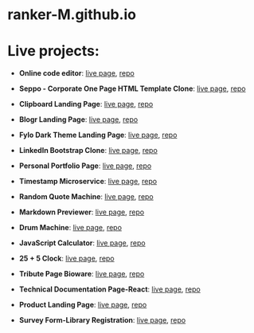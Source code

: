 # ranker-M.github.io
# Live projects:

- **Online code editor**: [live page](https://code-editor-live.herokuapp.com), [repo]( https://github.com/ranker-M/code-editor-live)

- **Seppo - Corporate One Page HTML Template Clone**: [live page](https://ranker-m.github.io/Seppo%20Landing%20Page/public/#home), [repo](https://github.com/ranker-M/ranker-M.github.io/tree/main/Seppo%20Landing%20Page)

- **Clipboard Landing Page**: [live page](https://ranker-m.github.io/clipboard-landing-page-master/), [repo](https://github.com/ranker-M/ranker-M.github.io/tree/main/clipboard-landing-page-master)

- **Blogr Landing Page**: [live page](https://ranker-m.github.io/blogr-landing-page/), [repo](https://github.com/ranker-M/ranker-M.github.io/tree/main/blogr-landing-page)

- **Fylo Dark Theme Landing Page**: [live page](https://ranker-m.github.io/fylo-dark-theme-landing-page/), [repo](https://github.com/ranker-M/ranker-M.github.io/tree/main/fylo-dark-theme-landing-page)

- **LinkedIn Bootstrap Clone**: [live page](https://ranker-m.github.io/Bootstrap-%20Linkedin%20Clone/), [repo](https://github.com/ranker-M/ranker-M.github.io/tree/main/Bootstrap-%20Linkedin%20Clone)

- **Personal Portfolio Page**: [live page](https://ranker-m.github.io/Personal%20Portfolio%20Page/), [repo](https://github.com/ranker-M/ranker-M.github.io/tree/main/Personal%20Portfolio%20Page)

- **Timestamp Microservice**: [live page](https://boilerplate-project-timestamp.ranker-m.repl.co), [repo](https://replit.com/@ranker-M/boilerplate-project-timestamp#.replit)
                          

- **Random Quote Machine**: [live page](https://ranker-m.github.io/quote-machine/#),  [repo](https://github.com/ranker-M/quote-machine)
                          
                          
- **Markdown Previewer**: [live page](https://ranker-m.github.io/markdown-preview/), [repo](https://github.com/ranker-M/markdown-preview)
                          

- **Drum Machine**: [live page](https://ranker-m.github.io/drum-machine/),  [repo](https://github.com/ranker-M/drum-machine)

                           
- **JavaScript Calculator**: [live page](https://ranker-m.github.io/javascript-calculator/), [repo](https://github.com/ranker-M/javascript-calculator)
                          

- **25 + 5 Clock**: [live page](https://ranker-m.github.io/pomodoro-clock/),  [repo](https://github.com/ranker-M/pomodoro-clock)
   
   
- **Tribute Page Bioware**: [live page](https://ranker-m.github.io/Tribute%20Page%20Bioware/), [repo](https://github.com/ranker-M/ranker-M.github.io/tree/main/Tribute%20Page%20Bioware)
     
     
- **Technical Documentation Page-React**: [live page](https://ranker-m.github.io/Technical%20Documentation%20Page-React/),  [repo](https://github.com/ranker-M/ranker-M.github.io/tree/main/Technical%20Documentation%20Page-React)
                          
                          
- **Product Landing Page**: [live page](https://ranker-m.github.io/Product%20Landing%20Page/), [repo](https://github.com/ranker-M/ranker-M.github.io/tree/main/Product%20Landing%20Page)
                          

- **Survey Form-Library Registration**: [live page](https://ranker-m.github.io/Survey%20Form-Library%20Registration/),  [repo](https://github.com/ranker-M/ranker-M.github.io/tree/main/Survey%20Form-Library%20Registration)
